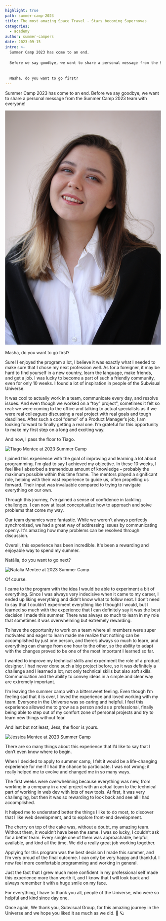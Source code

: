 ```yaml
---
highlight: true
path: summer-camp-2023
title: The most amazing Space Travel - Stars becoming Supernovas
categories:
  - academy
author: summer-campers
date: 2023-09-15
intro: >-
  Summer Camp 2023 has come to an end.

  Before we say goodbye, we want to share a personal message from the Summer Camp 2023 team with everyone!


  Masha, do you want to go first?
---
```

Summer Camp 2023 has come to an end. Before we say goodbye, we want to share a personal message from the Summer Camp 2023 team with everyone!

![Masha Mentee at 2023 Summer Camp ](mariia-volodina.jpg "Masha Mentee at 2023 Summer Camp ")

Masha, do you want to go first? 

Sure! I enjoyed the program a lot, I believe it was exactly what I needed to make sure that I chose my next profession well. As for a foreigner, it may be hard to find yourself in a new country, learn the language, make friends, and get a job. I was lucky to become a part of such a friendly community, even for only 10 weeks. I found a lot of inspiration in people of the Subvisual Universe.

It was cool to actually work in a team, communicate every day, and resolve issues. And even though we worked on a “toy” project", sometimes it felt so real: we were coming to the office and talking to actual specialists as if we were real colleagues discussing a real project with real goals and tough deadlines. After such a cool “demo” of a Product Manager’s job, I am looking forward to finally getting a real one. I’m grateful for this opportunity to make my first step on a long and exciting way.

And now, I pass the floor to Tiago.

![Tiago Mentee at 2023 Summer Camp ](tiago-rodrigues.jpg "Tiago Mentee at 2023 Summer Camp ")

I joined this experience with the goal of improving and learning a lot about programming. I'm glad to say I achieved my objective. In these 10 weeks, I feel like I absorbed a tremendous amount of knowledge – probably the maximum possible within this time frame. The mentors played a significant role, helping with their vast experience to guide us, often propelling us forward. Their input was invaluable compared to trying to navigate everything on our own.

Through this journey, I've gained a sense of confidence in tackling challenges. I can now at least conceptualize how to approach and solve problems that come my way.

Our team dynamics were fantastic. While we weren't always perfectly synchronized, we had a great way of addressing issues by communicating openly. It's amazing how many problems can be resolved through discussion. 

Overall, this experience has been incredible. It's been a rewarding and enjoyable way to spend my summer.

Natália, do you want to go next?

![Natalia Mentee at 2023 Summer Camp ](natália-magalhães.jpg "Natalia Mentee at 2023 Summer Camp")

Of course.

I came to the program with the idea I would be able to experiment a bit of everything. Since I was always very indecisive when it came to my career, I ended up liking everything and didn’t know what to follow next. I don’t need to say that I couldn’t experiment everything like I thought I would, but I learned so much with the experience that I can definitely say it was the best decision I made this summer. There was always so much to learn in my role that sometimes it was overwhelming but extremely rewarding.

To have the opportunity to work on a team where all members were super motivated and eager to learn made me realize that nothing can be accomplished by just one person, and there’s always so much to learn, and everything can change from one hour to the other, so the ability to adapt with the changes proved to be one of the most important I learned so far.

I wanted to improve my technical skills and experiment the role of a product designer. I had never done such a big project before, so it was definitely a challenge and I learned a lot, not only technical skills but also soft skills. Communication and the ability to convey ideas in a simple and clear way are extremely important.

I’m leaving the summer camp with a bittersweet feeling. Even though I’m feeling sad that it is over, I loved the experience and loved working with my team. Everyone in the Universe was so caring and helpful. I feel this experience allowed me to grow as a person and as a professional, finally being able to step out of my comfort zone of personal projects and try to learn new things without fear.

And last but not least, Jess, the floor is yours.

![Jessica Mentee at 2023 Summer Camp](jéssica-fernandes.jpg "Jessica Mentee at 2023 Summer Camp")

There are so many things about this experience that I’d like to say that I don’t even know where to begin. 

When I decided to apply to summer camp, I felt it would be a life-changing experience for me if I had the chance to participate. I was not wrong; it really helped me to evolve and changed me in so many ways.

The first weeks were overwhelming because everything was new, from working in a company in a real project with an actual team to the technical part of working in web dev with lots of new tools. At first, it was very challenging, but then it was so rewarding to look back and see all I had accomplished.

It helped me to understand better the things I like to do most, to discover that I like web development, and to explore front-end development.

The cherry on top of the cake was, without a doubt, my amazing team. Without them, it wouldn’t have been the same. I was so lucky, I couldn’t ask for a better team. Every single one of them was approachable, helpful, available, and kind all the time. We did a really great job working together. 

Applying for this program was the best decision I made this summer, and I’m very proud of the final outcome. I can only be very happy and thankful. I now feel more comfortable programming and working in general. 

Just the fact that I grew much more confident in my professional self made this experience more than worth it, and I know that I will look back and always remember it with a huge smile on my face.

For everything, I have to thank you all, people of the Universe, who were so helpful and kind since day one.

Once again, We thank you, Subvisual Group, for this amazing journey in the Universe and we hope you liked it as much as we did. 💙 🪐